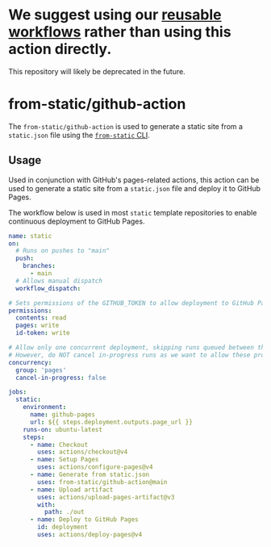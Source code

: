 # We suggest using our [reusable workflows](https://github.com/from-static/actions) rather than using this action directly.

This repository will likely be deprecated in the future.

# from-static/github-action

The `from-static/github-action` is used to generate a static site from a
`static.json` file using the
[`from-static` CLI](https://github.com/from-static/cli).

## Usage

Used in conjunction with GitHub's pages-related actions, this action can be used
to generate a static site from a `static.json` file and deploy it to GitHub
Pages.

The workflow below is used in most `static` template repositories to enable
continuous deployment to GitHub Pages.

```yaml
name: static
on:
  # Runs on pushes to "main"
  push:
    branches:
      - main
  # Allows manual dispatch
  workflow_dispatch:

# Sets permissions of the GITHUB_TOKEN to allow deployment to GitHub Pages
permissions:
  contents: read
  pages: write
  id-token: write

# Allow only one concurrent deployment, skipping runs queued between the run in-progress and latest queued.
# However, do NOT cancel in-progress runs as we want to allow these production deployments to complete.
concurrency:
  group: 'pages'
  cancel-in-progress: false

jobs:
  static:
    environment:
      name: github-pages
      url: ${{ steps.deployment.outputs.page_url }}
    runs-on: ubuntu-latest
    steps:
      - name: Checkout
        uses: actions/checkout@v4
      - name: Setup Pages
        uses: actions/configure-pages@v4
      - name: Generate from static.json
        uses: from-static/github-action@main
      - name: Upload artifact
        uses: actions/upload-pages-artifact@v3
        with:
          path: ./out
      - name: Deploy to GitHub Pages
        id: deployment
        uses: actions/deploy-pages@v4
```
